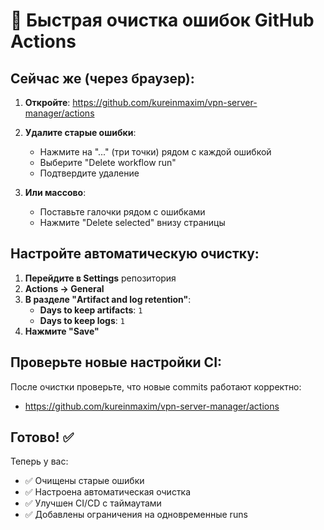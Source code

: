 # 🚀 Быстрая очистка ошибок GitHub Actions

## Сейчас же (через браузер):

1. **Откройте**: https://github.com/kureinmaxim/vpn-server-manager/actions

2. **Удалите старые ошибки**:
   - Нажмите на "..." (три точки) рядом с каждой ошибкой
   - Выберите "Delete workflow run"
   - Подтвердите удаление

3. **Или массово**:
   - Поставьте галочки рядом с ошибками
   - Нажмите "Delete selected" внизу страницы

## Настройте автоматическую очистку:

1. **Перейдите в Settings** репозитория
2. **Actions → General**
3. **В разделе "Artifact and log retention"**:
   - **Days to keep artifacts**: `1`
   - **Days to keep logs**: `1`
4. **Нажмите "Save"**

## Проверьте новые настройки CI:

После очистки проверьте, что новые commits работают корректно:
- https://github.com/kureinmaxim/vpn-server-manager/actions

## Готово! ✅

Теперь у вас:
- ✅ Очищены старые ошибки
- ✅ Настроена автоматическая очистка
- ✅ Улучшен CI/CD с таймаутами
- ✅ Добавлены ограничения на одновременные runs 